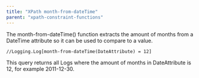 ```yaml
---
title: "XPath month-from-dateTime"
parent: "xpath-constraint-functions"
---
```

The month-from-dateTime() function extracts the amount of months from a DateTime attribute so it can be used to compare to a value.

```
//Logging.Log[month-from-dateTime(DateAttribute) = 12]

```

This query returns all Logs where the amount of months in DateAttribute is 12, for example 2011-12-30\.
